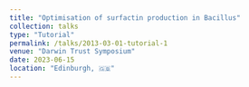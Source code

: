 ```yaml
---
title: "Optimisation of surfactin production in Bacillus"
collection: talks
type: "Tutorial"
permalink: /talks/2013-03-01-tutorial-1
venue: "Darwin Trust Symposium"
date: 2023-06-15
location: "Edinburgh, 🇬🇧"
---
```

